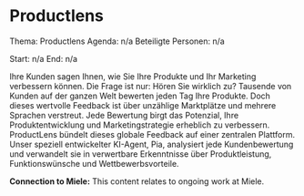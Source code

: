 # Productlens
Thema: Productlens
Agenda: n/a
Beteiligte Personen: n/a

Start: n/a
End: n/a

Ihre Kunden sagen Ihnen, wie Sie Ihre Produkte und Ihr Marketing verbessern können. Die Frage ist nur: Hören Sie wirklich zu? Tausende von Kunden auf der ganzen Welt bewerten jeden Tag Ihre Produkte. Doch dieses wertvolle Feedback ist über unzählige Marktplätze und mehrere Sprachen verstreut. Jede Bewertung birgt das Potenzial, Ihre Produktentwicklung und Marketingstrategie erheblich zu verbessern. ProductLens bündelt dieses globale Feedback auf einer zentralen Plattform. Unser speziell entwickelter KI-Agent, Pia, analysiert jede Kundenbewertung und verwandelt sie in verwertbare Erkenntnisse über Produktleistung, Funktionswünsche und Wettbewerbsvorteile.

**Connection to Miele:** This content relates to ongoing work at Miele.
